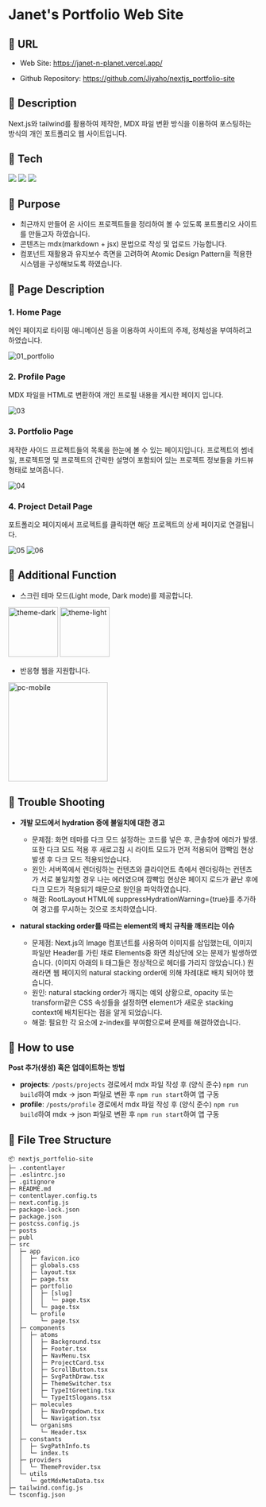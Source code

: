 # Janet's Portfolio Web Site

## 🔷 URL

- Web Site: https://janet-n-planet.vercel.app/

- Github Repository: https://github.com/Jiyaho/nextjs_portfolio-site

## 🔷 Description

Next.js와 tailwind를 활용하여 제작한, MDX 파일 변환 방식을 이용하여 포스팅하는 방식의 개인 포트폴리오 웹 사이트입니다.

## 🔷 Tech

<div
  style={{
    display: 'flex',
    flexDirection: 'row',
    flexWrap: 'wrap',
  }}
>
  <img src="https://img.shields.io/badge/Next.js-000000?style=for-the-badge&logo=Next.js&logoColor=white" style={{ margin: '2px' }} />
  <img src="https://img.shields.io/badge/TypeScript-3178C6?style=for-the-badge&logo=TypeScript&logoColor=white" style={{ margin: '2px' }} />
  <img src="https://img.shields.io/badge/Tailwind CSS-06B6D4?style=for-the-badge&logo=Tailwind CSS&logoColor=white" style={{ margin: '2px' }} />
</div>

## 🔷 Purpose

- 최근까지 만들어 온 사이드 프로젝트들을 정리하여 볼 수 있도록 포트폴리오 사이트를 만들고자 하였습니다.
- 콘텐츠는 mdx(markdown + jsx) 문법으로 작성 및 업로드 가능합니다.
- 컴포넌트 재활용과 유지보수 측면을 고려하여 Atomic Design Pattern을 적용한 시스템을 구성해보도록 하였습니다.

## 🔷 Page Description

### 1. Home Page

메인 페이지로 타이핑 애니메이션 등을 이용하여 사이트의 주제, 정체성을 부여하려고 하였습니다.

<img src="https://i.ibb.co/zRksPrB/01-portfolio.png" alt="01_portfolio" border="0" loading="lazy" />

### 2. Profile Page

MDX 파일을 HTML로 변환하여 개인 프로필 내용을 게시한 페이지 입니다.

<img src="https://i.ibb.co/b5KjtXL/03.png" alt="03" border="0" loading="lazy" />

### 3. Portfolio Page

제작한 사이드 프로젝트들의 목록을 한눈에 볼 수 있는 페이지입니다. 프로젝트의 썸네일, 프로젝트명 및 프로젝트의 간략한 설명이 포함되어 있는 프로젝트 정보들을 카드뷰 형태로 보여줍니다.

<img src="https://i.ibb.co/RzqyN6D/04.png" alt="04" border="0" loading="lazy" />

### 4. Project Detail Page

포트폴리오 페이지에서 프로젝트를 클릭하면 해당 프로젝트의 상세 페이지로 연결됩니다.

<img src="https://i.ibb.co/m6t7kXk/05.png" alt="05" border="0" loading="lazy" />
<img src="https://i.ibb.co/LgWkvmT/06.png" alt="06" border="0" loading="lazy" />

## 🔷 Additional Function

- 스크린 테마 모드(Light mode, Dark mode)를 제공합니다.

<div
  style={{
    display: 'flex',
    flexDirection: 'row',
    flexWrap: 'wrap',
  }}
>
  <img src="https://i.ibb.co/cxZR9c1/theme-dark.png" alt="theme-dark" border="0" width="100px" />
  <img src="https://i.ibb.co/P9LDGx4/theme-light.png" alt="theme-light" border="0" width="100px" />
</div>

- 반응형 웹을 지원합니다.

<img src="https://i.ibb.co/dG5GZnk/pc-mobile.png" alt="pc-mobile" border="0" width="200px" />

## 🔷 Trouble Shooting

- **개발 모드에서 hydration 중에 불일치에 대한 경고**

  - 문제점: 화면 테마를 다크 모드 설정하는 코드를 넣은 후, 콘솔창에 에러가 발생. 또한 다크 모드 적용 후 새로고침 시 라이트 모드가 먼저 적용되어 깜빡임 현상 발생 후 다크 모드 적용되었습니다.
  - 원인: 서버쪽에서 렌더링하는 컨텐츠와 클라이언트 측에서 렌더링하는 컨텐츠가 서로 불일치할 경우 나는 에러였으며 깜빡임 현상은 페이지 로드가 끝난 후에 다크 모드가 적용되기 때문으로 원인을 파악하였습니다.
  - 해결: RootLayout HTML에 suppressHydrationWarning={true}를 추가하여 경고를 무시하는 것으로 조치하였습니다.

- **natural stacking order를 따르는 element의 배치 규칙을 깨뜨리는 이슈**
  - 문제점: Next.js의 Image 컴포넌트를 사용하여 이미지를 삽입했는데, 이미지 파일만 Header를 가린 채로 Elements중 화면 최상단에 오는 문제가 발생하였습니다. (이미지 아래의 li 태그들은 정상적으로 헤더를 가리지 않았습니다.) 원래라면 웹 페이지의 natural stacking order에 의해 차례대로 배치 되어야 했습니다.
  - 원인: natural stacking order가 깨지는 예외 상황으로, opacity 또는 transform같은 CSS 속성들을 설정하면 element가 새로운 stacking context에 배치된다는 점을 알게 되었습니다.
  - 해결: 필요한 각 요소에 z-index를 부여함으로써 문제를 해결하였습니다.

## 🔷 How to use

**Post 추가(생성) 혹은 업데이트하는 방법**

- **projects**: `/posts/projects` 경로에서 mdx 파일 작성 후 (양식 준수) `npm run build`하여 mdx -> json 파일로 변환 후 `npm run start`하여 앱 구동
- **profile**: `/posts/profile` 경로에서 mdx 파일 작성 후 (양식 준수) `npm run build`하여 mdx -> json 파일로 변환 후 `npm run start`하여 앱 구동

## 🔷 File Tree Structure

```
📦 nextjs_portfolio-site
├─ .contentlayer
├─ .eslintrc.jso
├─ .gitignore
├─ README.md
├─ contentlayer.config.ts
├─ next.config.js
├─ package-lock.json
├─ package.json
├─ postcss.config.js
├─ posts
├─ publ
├─ src
│  ├─ app
│  │  ├─ favicon.ico
│  │  ├─ globals.css
│  │  ├─ layout.tsx
│  │  ├─ page.tsx
│  │  ├─ portfolio
│  │  │  ├─ [slug]
│  │  │  │  └─ page.tsx
│  │  │  └─ page.tsx
│  │  └─ profile
│  │     └─ page.tsx
│  ├─ components
│  │  ├─ atoms
│  │  │  ├─ Background.tsx
│  │  │  ├─ Footer.tsx
│  │  │  ├─ NavMenu.tsx
│  │  │  ├─ ProjectCard.tsx
│  │  │  ├─ ScrollButton.tsx
│  │  │  ├─ SvgPathDraw.tsx
│  │  │  ├─ ThemeSwitcher.tsx
│  │  │  ├─ TypeItGreeting.tsx
│  │  │  └─ TypeItSlogans.tsx
│  │  ├─ molecules
│  │  │  ├─ NavDropdown.tsx
│  │  │  └─ Navigation.tsx
│  │  └─ organisms
│  │     └─ Header.tsx
│  ├─ constants
│  │  ├─ SvgPathInfo.ts
│  │  └─ index.ts
│  ├─ providers
│  │  └─ ThemeProvider.tsx
│  └─ utils
│     └─ getMdxMetaData.tsx
├─ tailwind.config.js
└─ tsconfig.json
```
